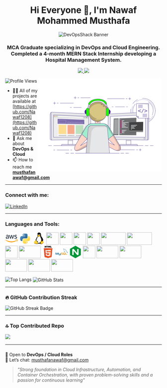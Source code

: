 <h1 align="center">Hi Everyone 👋, I'm Nawaf Mohammed Musthafa</h1>

<div align="center">
  <img src="" alt="DevOpsShack Banner">
</div>

<h3 align="center">MCA Graduate specializing in DevOps and Cloud Engineering. <br>
Completed a 4-month MERN Stack Internship developing a Hospital Management System. <br>
</h3>

<p align="center">
  <a href="https://github.com/Nawaf1208">
    <img src="https://img.shields.io/github/followers/Nawaf1208?label=Follow&style=social" />
  </a>
  <a href="https://www.linkedin.com/in/nawaf-mohammed-musthafa/">
    <img src="https://img.shields.io/badge/LinkedIn-Nawaf%20Mohammed%20Musthafa-blue?logo=linkedin&style=flat-square" />
  </a>
</p>

<img align="right" alt="Coding" width="400" src="https://raw.githubusercontent.com/devSouvik/devSouvik/master/gif3.gif">

<p align="left">
  <img src="https://komarev.com/ghpvc/?username=Nawaf1208&label=Profile%20views&color=0e75b6&style=flat" alt="Profile Views" />
</p>

- 👨‍💻 All of my projects are available at [https://github.com/Nawaf1208](https://github.com/Nawaf1208)  
- 💬 Ask me about **DevOps & Cloud**  
- 📫 How to reach me **musthafanawaf@gmail.com**

---

<h3 align="left">Connect with me:</h3>
<p align="left">
  <a href="https://linkedin.com/in/Nawaf1208" target="blank"><img align="center" src="https://raw.githubusercontent.com/rahuldkjain/github-profile-readme-generator/master/src/images/icons/Social/linked-in-alt.svg" alt="LinkedIn" height="30" width="40" /></a>
</p>

---

<h3 align="left">Languages and Tools:</h3>
<p align="left">
  <img src="https://raw.githubusercontent.com/devicons/devicon/master/icons/amazonwebservices/amazonwebservices-original-wordmark.svg" width="40" height="40"/>
  <img src="https://raw.githubusercontent.com/devicons/devicon/master/icons/python/python-original.svg" width="40" height="40"/>
  <img src="https://raw.githubusercontent.com/devicons/devicon/master/icons/linux/linux-original.svg" width="40" height="40"/>
  <img src="https://www.vectorlogo.zone/logos/git-scm/git-scm-icon.svg" width="40" height="40"/>
  <img src="https://www.vectorlogo.zone/logos/docker/docker-official.svg" width="40" height="40"/>
  <img src="https://www.vectorlogo.zone/logos/kubernetes/kubernetes-icon.svg" width="40" height="40"/>
  <img src="https://www.vectorlogo.zone/logos/jenkins/jenkins-icon.svg" width="40" height="40"/>
  <img src="https://www.vectorlogo.zone/logos/terraformio/terraformio-ar21.svg" width="80" height="40"/>
  <img src="https://www.vectorlogo.zone/logos/ansible/ansible-ar21~bgwhite.svg" width="80" height="40"/>
  <img src="https://www.vectorlogo.zone/logos/grafana/grafana-icon.svg" width="40" height="40"/>
  <img src="https://www.vectorlogo.zone/logos/prometheusio/prometheusio-ar21.svg" width="70" height="40"/>
  <img src="https://raw.githubusercontent.com/devicons/devicon/master/icons/html5/html5-original-wordmark.svg" width="40" height="40"/>
  <img src="https://raw.githubusercontent.com/devicons/devicon/master/icons/mysql/mysql-original-wordmark.svg" width="40" height="40"/>
  <img src="https://raw.githubusercontent.com/devicons/devicon/master/icons/nginx/nginx-original.svg" width="40" height="40"/>
  <img src="https://www.vectorlogo.zone/logos/getpostman/getpostman-icon.svg" width="40" height="40"/>
  <img src="https://www.vectorlogo.zone/logos/w3_html5/w3_html5-ar21.svg" width="70" height=40"/>
  <img src="https://www.vectorlogo.zone/logos/mongodb/mongodb-ar21.svg" width="70" height="40"/>
  <img src="https://www.vectorlogo.zone/logos/expressjs/expressjs-ar21.svg" width="70" height="40"/>
  <img src="https://www.vectorlogo.zone/logos/reactjs/reactjs-ar21.svg" width="70" height="40"/>
  <img src="https://www.vectorlogo.zone/logos/nodejs/nodejs-ar21.svg" width="70" height="40"/>
</p>


<p><img align="left" src="https://github-readme-stats.vercel.app/api/top-langs?username=Nawaf1208&show_icons=true&locale=en&layout=compact&theme=vue&hide_border=true" alt="Top Langs" /></p>

<p>&nbsp;<img align="center" src="https://github-readme-stats.vercel.app/api?username=Nawaf1208&show_icons=true&locale=en&theme=vue&hide_border=true" alt="GitHub Stats" /></p>

---
### 🔥 GitHub Contribution Streak

![GitHub Streak Badge](https://img.shields.io/badge/GitHub%20Streak-Active-brightgreen?logo=github&style=for-the-badge)

---

### 🔝 Top Contributed Repo
![](https://github-contributor-stats.vercel.app/api?username=Nawaf1208&limit=5&theme=flat&combine_all_yearly_contributions=true)

---

###
🤝 Open to **DevOps / Cloud Roles**   
📧 Let’s chat: [musthafanawaf@gmail.com](musthafanawaf@gmail.com)

> *"Strong foundation in Cloud Infrastructure, Automation, and Container Orchestration, with proven 
problem-solving skills and a passion for continuous learning"*

